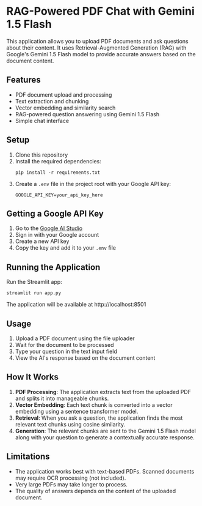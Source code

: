# RAG-Powered PDF Chat with Gemini 1.5 Flash

This application allows you to upload PDF documents and ask questions about their content. It uses Retrieval-Augmented Generation (RAG) with Google's Gemini 1.5 Flash model to provide accurate answers based on the document content.

## Features

- PDF document upload and processing
- Text extraction and chunking
- Vector embedding and similarity search
- RAG-powered question answering using Gemini 1.5 Flash
- Simple chat interface

## Setup

1. Clone this repository
2. Install the required dependencies:
   ```
   pip install -r requirements.txt
   ```
3. Create a `.env` file in the project root with your Google API key:
   ```
   GOOGLE_API_KEY=your_api_key_here
   ```

## Getting a Google API Key

1. Go to the [Google AI Studio](https://makersuite.google.com/app/apikey)
2. Sign in with your Google account
3. Create a new API key
4. Copy the key and add it to your `.env` file

## Running the Application

Run the Streamlit app:

```
streamlit run app.py
```

The application will be available at http://localhost:8501

## Usage

1. Upload a PDF document using the file uploader
2. Wait for the document to be processed
3. Type your question in the text input field
4. View the AI's response based on the document content

## How It Works

1. **PDF Processing**: The application extracts text from the uploaded PDF and splits it into manageable chunks.
2. **Vector Embedding**: Each text chunk is converted into a vector embedding using a sentence transformer model.
3. **Retrieval**: When you ask a question, the application finds the most relevant text chunks using cosine similarity.
4. **Generation**: The relevant chunks are sent to the Gemini 1.5 Flash model along with your question to generate a contextually accurate response.

## Limitations

- The application works best with text-based PDFs. Scanned documents may require OCR processing (not included).
- Very large PDFs may take longer to process.
- The quality of answers depends on the content of the uploaded document.